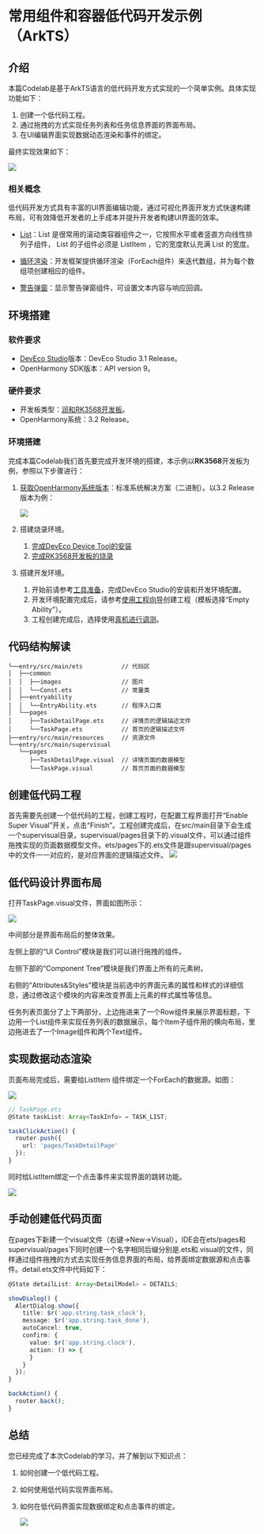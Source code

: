 # 常用组件和容器低代码开发示例（ArkTS）

## 介绍

本篇Codelab是基于ArkTS语言的低代码开发方式实现的一个简单实例。具体实现功能如下：

1.   创建一个低代码工程。
2.   通过拖拽的方式实现任务列表和任务信息界面的界面布局。
3.   在UI编辑界面实现数据动态渲染和事件的绑定。

最终实现效果如下：

![](figures/list_oh.gif)

### 相关概念

低代码开发方式具有丰富的UI界面编辑功能，通过可视化界面开发方式快速构建布局，可有效降低开发者的上手成本并提升开发者构建UI界面的效率。

-   [List](https://gitee.com/openharmony/docs/blob/master/zh-cn/application-dev/reference/arkui-ts/ts-container-list.md)：List 是很常用的滚动类容器组件之一，它按照水平或者竖直方向线性排列子组件， List 的子组件必须是 ListItem ，它的宽度默认充满 List 的宽度。

-   [循环渲染](https://gitee.com/openharmony/docs/blob/master/zh-cn/application-dev/quick-start/arkts-rendering-control-foreach.md)：开发框架提供循环渲染（ForEach组件）来迭代数组，并为每个数组项创建相应的组件。

-   [警告弹窗](https://gitee.com/openharmony/docs/blob/master/zh-cn/application-dev/reference/arkui-ts/ts-methods-alert-dialog-box.md)：显示警告弹窗组件，可设置文本内容与响应回调。

## 环境搭建

### 软件要求

-   [DevEco Studio](https://gitee.com/openharmony/docs/blob/master/zh-cn/application-dev/quick-start/start-overview.md#%E5%B7%A5%E5%85%B7%E5%87%86%E5%A4%87)版本：DevEco Studio 3.1 Release。
-   OpenHarmony SDK版本：API version 9。

### 硬件要求

-   开发板类型：[润和RK3568开发板](https://gitee.com/openharmony/docs/blob/master/zh-cn/device-dev/quick-start/quickstart-appendix-rk3568.md)。
-   OpenHarmony系统：3.2 Release。

### 环境搭建

完成本篇Codelab我们首先要完成开发环境的搭建，本示例以**RK3568**开发板为例，参照以下步骤进行：

1.  [获取OpenHarmony系统版本](https://gitee.com/openharmony/docs/blob/master/zh-cn/device-dev/get-code/sourcecode-acquire.md#%E8%8E%B7%E5%8F%96%E6%96%B9%E5%BC%8F3%E4%BB%8E%E9%95%9C%E5%83%8F%E7%AB%99%E7%82%B9%E8%8E%B7%E5%8F%96)：标准系统解决方案（二进制）。以3.2 Release版本为例：

    ![](figures/zh-cn_image_0000001405854998.png)

2.  搭建烧录环境。
    1.  [完成DevEco Device Tool的安装](https://gitee.com/openharmony/docs/blob/master/zh-cn/device-dev/quick-start/quickstart-ide-env-win.md)
    2.  [完成RK3568开发板的烧录](https://gitee.com/openharmony/docs/blob/master/zh-cn/device-dev/quick-start/quickstart-ide-3568-burn.md)

3.  搭建开发环境。
    1.  开始前请参考[工具准备](https://gitee.com/openharmony/docs/blob/master/zh-cn/application-dev/quick-start/start-overview.md#%E5%B7%A5%E5%85%B7%E5%87%86%E5%A4%87)，完成DevEco Studio的安装和开发环境配置。
    2.  开发环境配置完成后，请参考[使用工程向导](https://gitee.com/openharmony/docs/blob/master/zh-cn/application-dev/quick-start/start-with-ets-stage.md#创建ets工程)创建工程（模板选择“Empty Ability”）。
    3.  工程创建完成后，选择使用[真机进行调测](https://gitee.com/openharmony/docs/blob/master/zh-cn/application-dev/quick-start/start-with-ets-stage.md#使用真机运行应用)。

## 代码结构解读

```
└──entry/src/main/ets           // 代码区
│  ├──common                    
│  │  ├──images                 // 图片
│  │  └──Const.ets              // 常量类
│  ├──entryability              
│  │  └──EntryAbility.ets       // 程序入口类
│  └──pages
│     ├──TaskDetailPage.ets     // 详情页的逻辑描述文件
│     └──TaskPage.ets           // 首页的逻辑描述文件
├──entry/src/main/resources     // 资源文件
└──entry/src/main/supervisual
   └──pages
      ├──TaskDetailPage.visual  // 详情页面的数据模型
      └──TaskPage.visual        // 首页页面的数据模型
```

## 创建低代码工程

首先需要先创建一个低代码的工程，创建工程时，在配置工程界面打开“Enable Super Visual”开关，点击“Finish”。工程创建完成后，在src/main目录下会生成一个supervisual目录，supervisual/pages目录下的.visual文件，可以通过组件拖拽实现的页面数据模型文件。ets/pages下的.ets文件是跟supervisual/pages中的文件一一对应的，是对应界面的逻辑描述文件。
![](figures/visual_create_oh.png)

## 低代码设计界面布局

打开TaskPage.visual文件，界面如图所示：

![](figures/visual_setting_oh.png)

中间部分是界面布局后的整体效果。

左侧上部的“UI Control”模块是我们可以进行拖拽的组件。

左侧下部的“Component Tree”模块是我们界面上所有的元素树。

右侧的“Attributes&Styles”模块是当前选中的界面元素的属性和样式的详细信息，通过修改这个模块的内容来改变界面上元素的样式属性等信息。

任务列表页面分了上下两部分，上边拖进来了一个Row组件来展示界面标题，下边用一个List组件来实现任务列表的数据展示，每个Item子组件用的横向布局，里边拖进去了一个Image组件和两个Text组件。

## 实现数据动态渲染

页面布局完成后，需要给ListItem 组件绑定一个ForEach的数据源。如图：

![](figures/visual_foreach_oh.png)

```typescript
// TaskPage.ets
@State taskList: Array<TaskInfo> = TASK_LIST;

taskClickAction() {
  router.push({
    url: 'pages/TaskDetailPage'
  });
}
```

同时给ListItem绑定一个点击事件来实现界面的跳转功能。

![](figures/visual_jump_oh.png)

## 手动创建低代码页面

在pages下新建一个visual文件（右键-\>New-\>Visual），IDE会在ets/pages和supervisual/pages下同时创建一个名字相同后缀分别是.ets和.visual的文件，同样通过组件拖拽的方式去实现任务信息界面的布局，给界面绑定数据源和点击事件。detail.ets文件中代码如下：

```typescript
@State detailList: Array<DetailModel> = DETAILS;

showDialog() {
  AlertDialog.show({
    title: $r('app.string.task_clock'),
    message: $r('app.string.task_done'),
    autoCancel: true,
    confirm: {
      value: $r('app.string.clock'),
      action: () => {
      }
    }
  });
}

backAction() {
  router.back();
}
```
## 总结

您已经完成了本次Codelab的学习，并了解到以下知识点：

1.  如何创建一个低代码工程。
2.  如何使用低代码实现界面布局。
3.  如何在低代码界面实现数据绑定和点击事件的绑定。

    ![](figures/彩带动效.gif)



